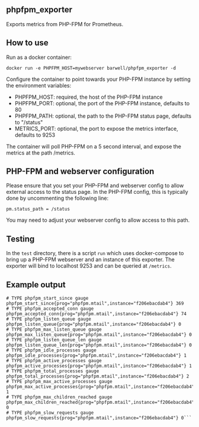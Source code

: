 phpfpm_exporter
---

Exports metrics from PHP-FPM for Prometheus.


## How to use

Run as a docker container:

```
docker run -e PHPFPM_HOST=mywebserver barwell/phpfpm_exporter -d
```

Configure the container to point towards your PHP-FPM instance by setting the environment variables:
- PHPFPM_HOST: required, the host of the PHP-FPM instance
- PHPFPM_PORT: optional, the port of the PHP-FPM instance, defaults to 80
- PHPFPM_PATH: optional, the path to the PHP-FPM status page, defaults to "/status"
- METRICS_PORT: optional, the port to expose the metrics interface, defaults to 9253

The container will poll PHP-FPM on a 5 second interval, and expose the metrics at the path /metrics.

## PHP-FPM and webserver configuration

Please ensure that you set your PHP-FPM and webserver config to allow external access to the status page. In the PHP-FPM config, this is typically done by uncommenting the following line:

`pm.status_path = /status`

You may need to adjust your webserver config to allow access to this path.

## Testing

In the `test` directory, there is a script `run` which uses docker-compose to bring up a PHP-FPM webserver and an instance of this exporter. The exporter will bind to localhost 9253 and can be queried at `/metrics`.

## Example output

```
# TYPE phpfpm_start_since gauge
phpfpm_start_since{prog="phpfpm.mtail",instance="f206ebacdab4"} 369
# TYPE phpfpm_accepted_conn gauge
phpfpm_accepted_conn{prog="phpfpm.mtail",instance="f206ebacdab4"} 74
# TYPE phpfpm_listen_queue gauge
phpfpm_listen_queue{prog="phpfpm.mtail",instance="f206ebacdab4"} 0
# TYPE phpfpm_max_listen_queue gauge
phpfpm_max_listen_queue{prog="phpfpm.mtail",instance="f206ebacdab4"} 0
# TYPE phpfpm_listen_queue_len gauge
phpfpm_listen_queue_len{prog="phpfpm.mtail",instance="f206ebacdab4"} 0
# TYPE phpfpm_idle_processes gauge
phpfpm_idle_processes{prog="phpfpm.mtail",instance="f206ebacdab4"} 1
# TYPE phpfpm_active_processes gauge
phpfpm_active_processes{prog="phpfpm.mtail",instance="f206ebacdab4"} 1
# TYPE phpfpm_total_processes gauge
phpfpm_total_processes{prog="phpfpm.mtail",instance="f206ebacdab4"} 2
# TYPE phpfpm_max_active_processes gauge
phpfpm_max_active_processes{prog="phpfpm.mtail",instance="f206ebacdab4"} 1
# TYPE phpfpm_max_children_reached gauge
phpfpm_max_children_reached{prog="phpfpm.mtail",instance="f206ebacdab4"} 0
# TYPE phpfpm_slow_requests gauge
phpfpm_slow_requests{prog="phpfpm.mtail",instance="f206ebacdab4"} 0```
